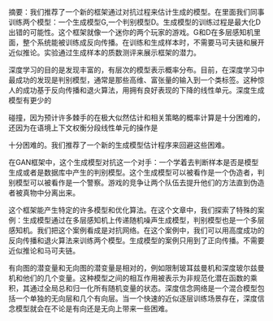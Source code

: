 摘要：我们推荐了一个新的框架通过对抗过程来估计生成的模型。在里面我们同事训练两个模型：一个生成模型G,一个判别模型D。生成模型的训练过程是最大化D出错的可能性。这个框架就像一个迷你的两个玩家的游戏。G和D在多层感知机里面，整个系统能被训练成反向传播。在训练和生成样本时，不需要马可夫链和展开近似推论。实验通过生成样本的质数测评来展示框架的潜力。

深度学习的目的是发现丰富的，有层次的模型表示概率分布。目前，在深度学习中最成功的发现是判别模型，通常是那些高维、富张量的输入到一个类标签。这种惊人的成功基于反向传播和退火算法，用拥有良好表现的下降的线性单元。深度生成模型有更少的

碰撞，因为预计许多棘手的在极大似然估计和相关策略的概率计算是十分困难的，还因为在语境上下文权衡分段线性单元的操作是

十分困难的。我们推荐了一个新的生成模型估计程序来回避这些困难。

在GAN框架中，这个生成模型对抗这一个对手：一个学着去判断样本是否是模型生成或者是数据库中产生的判别模型。这个生成模型可以被看作是一个伪造者，判别模型可以被看作是一个警察。游戏的竞争让两个队伍去提升他们的方法直到伪造者被真物中分离出来。

这个框架能产生特定的许多模型和优化算法。在这个文章中，我们探索了特殊的案例：生成模型通过在多层感知机上传递随机噪声生成模型，判别模型也是一个多层感知机。我们把这个案例看成是对抗网络。在这个案例中，我们可以用高度成功的反向传播和退火算法来训练两个模型。生成模型的案例只用到了正向传播。不需要近似推论和马可夫链。

有向图的潜变量和无向图的潜变量是相对的，例如限制玻耳兹曼机和深度玻尔兹曼机和他们的几个变量。这种模型之间的相互作用被表示为非规范化潜在函数的乘积，其通过全局总和归一化所有随机变量的状态。深度信念网络是一个混合模型包括一个单独的无向层和几个有向层。当一个快速的近似逐层训练场景存在，深度信念模型就会在不论是有向还是无向上带来一些困难。

